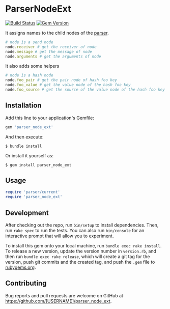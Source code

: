# ParserNodeExt

[![Build Status](https://github.com/synvert-hq/parser_node_ext/actions/workflows/main.yml/badge.svg)](https://github.com/synvert-hq/parser_node_ext/actions/workflows/main.yml)
[![Gem Version](https://img.shields.io/gem/v/parser_node_ext.svg)](https://rubygems.org/gems/parser_node_ext)

It assigns names to the child nodes of the [parser](https://rubygems.org/gems/parser).

```ruby
# node is a send node
node.receiver # get the receiver of node
node.message # get the message of node
node.arguments # get the arguments of node
```

It also adds some helpers

```ruby
# node is a hash node
node.foo_pair # get the pair node of hash foo key
node.foo_value # get the value node of the hash foo key
node.foo_source # get the source of the value node of the hash foo key
```

## Installation

Add this line to your application's Gemfile:

```ruby
gem 'parser_node_ext'
```

And then execute:

    $ bundle install

Or install it yourself as:

    $ gem install parser_node_ext

## Usage

```ruby
require 'parser/current'
require 'parser_node_ext'
```

## Development

After checking out the repo, run `bin/setup` to install dependencies. Then, run `rake spec` to run the tests. You can also run `bin/console` for an interactive prompt that will allow you to experiment.

To install this gem onto your local machine, run `bundle exec rake install`. To release a new version, update the version number in `version.rb`, and then run `bundle exec rake release`, which will create a git tag for the version, push git commits and the created tag, and push the `.gem` file to [rubygems.org](https://rubygems.org).

## Contributing

Bug reports and pull requests are welcome on GitHub at https://github.com/[USERNAME]/parser_node_ext.
